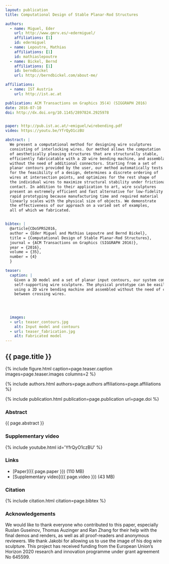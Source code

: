 ```yaml
---
layout: publication
title: Computational Design of Stable Planar-Rod Structures

authors:
  - name: Miguel, Eder
    url: http://www.gmrv.es/~edermiguel/
    affiliations: [1]
    id: edermiguel
  - name: Lepoutre, Mathias
    affiliations: [1]
    id: mathiaslepoutre
  - name: Bickel, Bernd
    affiliations: [1]
    id: berndbickel
    url: http://berndbickel.com/about-me/

affiliations:
  - name: IST Austria
    url: http://ist.ac.at

publication: ACM Transactions on Graphics 35(4) (SIGGRAPH 2016)
date: 2016-07-10
doi: http://dx.doi.org/10.1145/2897824.2925978


paper: http://pub.ist.ac.at/~emiguel/wirebending.pdf
video: https://youtu.be/YfrQyO1czBU

abstract: |
  We present a computational method for designing wire sculptures
  consisting of interlocking wires. Our method allows the computation
  of aesthetically pleasing structures that are structurally stable,
  efficiently fabricatable with a 2D wire bending machine, and assemblable
  without the need of additional connectors. Starting from a set of
  planar contours provided by the user, our method automatically tests
  for the feasibility of a design, determines a discrete ordering of
  wires at intersection points, and optimizes for the rest shape of
  the individual wires to maximize structural stability under frictional
  contact. In addition to their application to art, wire sculptures
  present an extremely efficient and fast alternative for low-fidelity
  rapid prototyping because manufacturing time and required material
  linearly scales with the physical size of objects. We demonstrate
  the effectiveness of our approach on a varied set of examples,
  all of which we fabricated.


bibtex: |
  @article{CDoSPRS2016,
  author = {Eder Miguel and Mathias Lepoutre and Bernd Bickel},
  title = {Computational Design of Stable Planar-Rod Structures},
  journal = {ACM Transactions on Graphics (SIGGRAPH 2016)},
  year = {2016},
  volume = {35},
  number = {4}
  }

teaser:
  caption: |
    Given a 3D model and a set of planar input contours, our system computes a stable,
    self-supporting wire sculpture. The physical prototype can be easily fabricated
    using a 2D wire bending machine and assembled without the need of connectors
    between crossing wires.
    
     
    

  images:
  - url: teaser_contours.jpg
    alt: Input model and contours
  - url: teaser_fabrication.jpg
    alt: Fabricated model
---
```


## {{ page.title }}

{% include figure.html caption=page.teaser.caption images=page.teaser.images columns=2 %}

{% include authors.html authors=page.authors affiliations=page.affiliations %}

{% include publication.html publication=page.publication url=page.doi %}

### Abstract

{{ page.abstract }}

### Supplementary video

{% include youtube.html id='YfrQyO1czBU' %}

### Links

* [Paper]({{ page.paper }}) (110 MB)
* [Supplementary video]({{ page.video }}) (43 MB)

### Citation

{% include citation.html citation=page.bibtex %}

### Acknowledgements

We would like to thank everyone who contributed to this paper, especially Ruslan Guseinov,
Thomas Auzinger and Ran Zhang for their help with the final demos and renders, as well as
all proof-readers and anonymous reviewers. We thank Jakobi for allowing us to use the image
of his dog wire sculpture. This project has received funding from the European Union’s
Horizon 2020 research and innovation programme under grant agreement No 645599.
